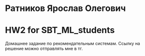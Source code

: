 # Ратников Ярослав Олегович
# HW2 for SBT_ML_students
Домашнее задание по рекомендательным системам. Ссылку на решение можно отправлять мне в тг.
